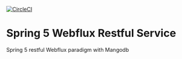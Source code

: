 [![CircleCI](https://circleci.com/gh/Rashid-007/spring-5-webflux-restful.svg?style=svg)](https://circleci.com/gh/Rashid-007/spring-5-webflux-restful)

# Spring 5 Webflux Restful Service

Spring 5 restful Webflux paradigm with Mangodb
